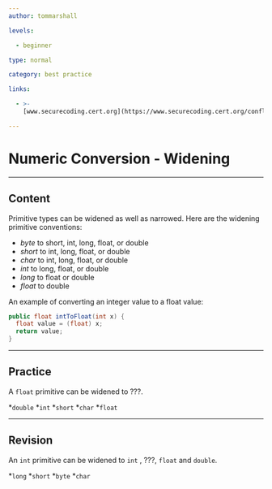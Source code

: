 ```yaml
---
author: tommarshall

levels:

  - beginner

type: normal

category: best practice

links:

  - >-
    [www.securecoding.cert.org](https://www.securecoding.cert.org/confluence/display/java/NUM13-J.+Avoid+loss+of+precision+when+converting+primitive+integers+to+floating-point){website}

---
```

# Numeric Conversion - Widening

---
## Content

Primitive types can be widened as well as narrowed. Here are the widening primitive conventions:
- *byte* to short, int, long, float, or double
- *short* to int, long, float, or double
- *char* to int, long, float, or double
- *int* to long, float, or double
- *long* to float or double
- *float* to double

An example of converting an integer value to a float value:

```java
public float intToFloat(int x) {
  float value = (float) x;
  return value;
}
```

---
## Practice

A `float` primitive can be widened to ???.

*`double` 
*`int` 
*`short` 
*`char` 
*`float`

---
## Revision

An `int` primitive can be widened to `int` , ???, `float` and `double`.

*`long` 
*`short` 
*`byte` 
*`char`